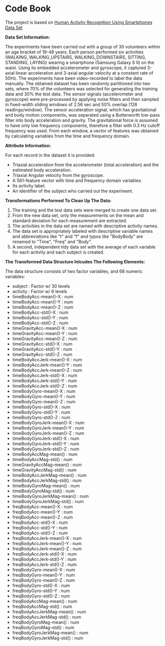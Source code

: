 # Code Book

The project is based on [Human Activity Recognition Using Smartphones Data Set](http://archive.ics.uci.edu/ml/datasets/Human+Activity+Recognition+Using+Smartphones)

**Data Set Information:**

The experiments have been carried out with a group of 30 volunteers within an age bracket of 19-48 years. Each person performed six activities (WALKING, WALKING_UPSTAIRS, WALKING_DOWNSTAIRS, SITTING, STANDING, LAYING) wearing a smartphone (Samsung Galaxy S II) on the waist. Using its embedded accelerometer and gyroscope, it captured 3-axial linear acceleration and 3-axial angular velocity at a constant rate of 50Hz. The experiments have been video-recorded to label the data manually. The obtained dataset has been randomly partitioned into two sets, where 70% of the volunteers was selected for generating the training data and 30% the test data.
The sensor signals (accelerometer and gyroscope) were pre-processed by applying noise filters and then sampled in fixed-width sliding windows of 2.56 sec and 50% overlap (128 readings/window). The sensor acceleration signal, which has gravitational and body motion components, was separated using a Butterworth low-pass filter into body acceleration and gravity. The gravitational force is assumed to have only low frequency components, therefore a filter with 0.3 Hz cutoff frequency was used. From each window, a vector of features was obtained by calculating variables from the time and frequency domain.

**Attribute Information:**

For each record in the dataset it is provided:
- Triaxial acceleration from the accelerometer (total acceleration) and the estimated body acceleration.
- Triaxial Angular velocity from the gyroscope.
- A 561-feature vector with time and frequency domain variables.
- Its activity label.
- An identifier of the subject who carried out the experiment.

**Transformations Performed To Clean Up The Data:**

1. The training and the test data sets were merged to create one data set.
2. From the new data set, only the measurements on the mean and standard deviation for each measurement are extracted. 
3. The activities in the data set are named with descriptive activity names. 
4. The data set is appropriately labeled with descriptive variable names and abbreviations like "t" and "f" and typos like "BodyBody" are renamed to "Time", "Freq" and "Body". 
5. A second, independent tidy data set with the average of each variable for each activity and each subject is created.

**The Transformed Data Structure Inlcudes The Following Elements:**

The data structure consists of two factor variables, and 68 numeric variables:

- subject                       : Factor w/ 30 levels 
- activity                      : Factor w/ 6 levels 
- timeBodyAcc-mean()-X          : num  
- timeBodyAcc-mean()-Y          : num  
- timeBodyAcc-mean()-Z          : num  
- timeBodyAcc-std()-X           : num  
- timeBodyAcc-std()-Y           : num  
- timeBodyAcc-std()-Z           : num  
- timeGravityAcc-mean()-X       : num  
- timeGravityAcc-mean()-Y       : num  
- timeGravityAcc-mean()-Z       : num  
- timeGravityAcc-std()-X        : num  
- timeGravityAcc-std()-Y        : num  
- timeGravityAcc-std()-Z        : num  
- timeBodyAccJerk-mean()-X      : num  
- timeBodyAccJerk-mean()-Y      : num  
- timeBodyAccJerk-mean()-Z      : num  
- timeBodyAccJerk-std()-X       : num  
- timeBodyAccJerk-std()-Y       : num  
- timeBodyAccJerk-std()-Z       : num  
- timeBodyGyro-mean()-X         : num  
- timeBodyGyro-mean()-Y         : num  
- timeBodyGyro-mean()-Z         : num  
- timeBodyGyro-std()-X          : num  
- timeBodyGyro-std()-Y          : num  
- timeBodyGyro-std()-Z          : num  
- timeBodyGyroJerk-mean()-X     : num  
- timeBodyGyroJerk-mean()-Y     : num  
- timeBodyGyroJerk-mean()-Z     : num  
- timeBodyGyroJerk-std()-X      : num  
- timeBodyGyroJerk-std()-Y      : num  
- timeBodyGyroJerk-std()-Z      : num  
- timeBodyAccMag-mean()         : num  
- timeBodyAccMag-std()          : num 
- timeGravityAccMag-mean()      : num  
- timeGravityAccMag-std()       : num  
- timeBodyAccJerkMag-mean()     : num  
- timeBodyAccJerkMag-std()      : num  
- timeBodyGyroMag-mean()        : num  
- timeBodyGyroMag-std()         : num  
- timeBodyGyroJerkMag-mean()    : num  
- timeBodyGyroJerkMag-std()     : num  
- freqBodyAcc-mean()-X          : num  
- freqBodyAcc-mean()-Y          : num  
- freqBodyAcc-mean()-Z          : num  
- freqBodyAcc-std()-X           : num  
- freqBodyAcc-std()-Y           : num  
- freqBodyAcc-std()-Z           : num  
- freqBodyAccJerk-mean()-X      : num  
- freqBodyAccJerk-mean()-Y      : num  
- freqBodyAccJerk-mean()-Z      : num  
- freqBodyAccJerk-std()-X       : num  
- freqBodyAccJerk-std()-Y       : num  
- freqBodyAccJerk-std()-Z       : num  
- freqBodyGyro-mean()-X         : num  
- freqBodyGyro-mean()-Y         : num  
- freqBodyGyro-mean()-Z         : num  
- freqBodyGyro-std()-X          : num  
- freqBodyGyro-std()-Y          : num  
- freqBodyGyro-std()-Z          : num  
- freqBodyAccMag-mean()         : num  
- freqBodyAccMag-std()          : num  
- freqBodyAccJerkMag-mean()     : num  
- freqBodyAccJerkMag-std()      : num  
- freqBodyGyroMag-mean()        : num  
- freqBodyGyroMag-std()         : num  
- freqBodyGyroJerkMag-mean()    : num  
- freqBodyGyroJerkMag-std()     : num  
